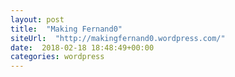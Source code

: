 ```yaml
---
layout: post
title:  "Making Fernand0"
siteUrl:  "http://makingfernand0.wordpress.com/"
date:  2018-02-18 18:48:49+00:00
categories: wordpress
---
```

